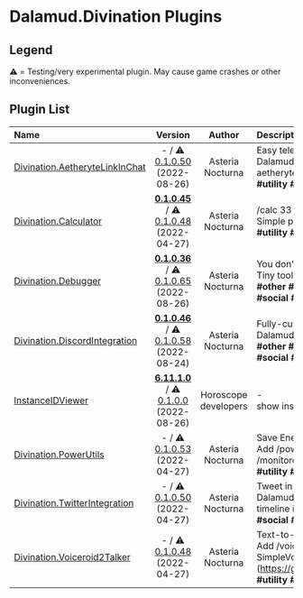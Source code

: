 # Dalamud.Divination Plugins

## Legend

⚠️ = Testing/very experimental plugin. May cause game crashes or other inconveniences.

## Plugin List

| Name | Version | Author | Description |
|:-----|:-------:|:------:|:------------|
| [Divination.AetheryteLinkInChat](https://github.com/horoscope-dev/Dalamud.Divination.AetheryteLinkInChat) | - / ⚠️ [0.1.0.50](https://horoscope-dev.github.io/Dalamud.DivinationPluginRepo/dist/testing/Divination.AetheryteLinkInChat/latest.zip) (2022-08-26) | Asteria Nocturna | Easy teleport for Mob Hunting<br>Dalamud Plugin to add a link to teleport to the nearest aetheryte. Teleporter plugin required!<br>**\#utility** **\#teleporter** |
| [Divination.Calculator](https://github.com/horoscope-dev/Dalamud.Divination.Calculator) | **[0.1.0.45](https://horoscope-dev.github.io/Dalamud.DivinationPluginRepo/dist/stable/Divination.Calculator/latest.zip)** / ⚠️ [0.1.0.48](https://horoscope-dev.github.io/Dalamud.DivinationPluginRepo/dist/testing/Divination.Calculator/latest.zip) (2022-04-27) | Asteria Nocturna | /calc 33 - 4<br>Simple plugin to just add /calc command.<br>**\#utility** **\#utility** |
| [Divination.Debugger](https://github.com/horoscope-dev/Dalamud.Divination.Debugger) | **[0.1.0.36](https://horoscope-dev.github.io/Dalamud.DivinationPluginRepo/dist/stable/Divination.Debugger/latest.zip)** / ⚠️ [0.1.0.65](https://horoscope-dev.github.io/Dalamud.DivinationPluginRepo/dist/testing/Divination.Debugger/latest.zip) (2022-08-26) | Asteria Nocturna | You don't need this unless you are developer.<br>Tiny tool to inspect game...<br>**\#other** **\#jobs** **\#ui** **\#minigames** **\#inventory** **\#sound** **\#social** **\#utility** **\#Development** **\#Debug** |
| [Divination.DiscordIntegration](https://github.com/horoscope-dev/Dalamud.Divination.DiscordIntegration) | **[0.1.0.46](https://horoscope-dev.github.io/Dalamud.DivinationPluginRepo/dist/stable/Divination.DiscordIntegration/latest.zip)** / ⚠️ [0.1.0.58](https://horoscope-dev.github.io/Dalamud.DivinationPluginRepo/dist/testing/Divination.DiscordIntegration/latest.zip) (2022-08-24) | Asteria Nocturna | Fully-customizable Rich Presence Plugin<br>Dalamud Plugin to support Rich Presence for FFXIV.<br>**\#other** **\#jobs** **\#ui** **\#minigames** **\#inventory** **\#sound** **\#social** **\#utility** **\#Discord** |
| [InstanceIDViewer](https://github.com/horoscope-dev/Dalamud.Divination.InstanceIDViewer) | **[6.11.1.0](https://horoscope-dev.github.io/Dalamud.DivinationPluginRepo/dist/stable/Divination.InstanceIDViewer/latest.zip)** / ⚠️ [0.1.0.0](https://horoscope-dev.github.io/Dalamud.DivinationPluginRepo/dist/testing/Divination.InstanceIDViewer/latest.zip) (2022-08-26) | Horoscope developers | -<br>show instance id in chat when instance changed<br> |
| [Divination.PowerUtils](https://github.com/horoscope-dev/Dalamud.Divination.PowerUtils) | - / ⚠️ [0.1.0.53](https://horoscope-dev.github.io/Dalamud.DivinationPluginRepo/dist/testing/Divination.PowerUtils/latest.zip) (2022-04-27) | Asteria Nocturna | Save Energy!<br>Add /power save, /power balance, /power perf, /monitoroff commands for power management<br>**\#utility** **\#Command** |
| [Divination.TwitterIntegration](https://github.com/horoscope-dev/Dalamud.Divination.TwitterIntegration) | - / ⚠️ [0.1.0.50](https://horoscope-dev.github.io/Dalamud.DivinationPluginRepo/dist/testing/Divination.TwitterIntegration/latest.zip) (2022-04-27) | Asteria Nocturna | Tweet in FFXIV chat.<br>Dalamud Plugin to add tweet function and Twitter timeline in FFXIV chat<br>**\#social** **\#Twitter** |
| [Divination.Voiceroid2Talker](https://github.com/horoscope-dev/Dalamud.Divination.Voiceroid2Talker) | - / ⚠️ [0.1.0.48](https://horoscope-dev.github.io/Dalamud.DivinationPluginRepo/dist/testing/Divination.Voiceroid2Talker/latest.zip) (2022-04-27) | Asteria Nocturna | Text-to-Speech for Voiceroid2<br>Add /voiceroid2 command into FFXIV. Require SimpleVoiceroid2Proxy (https://github.com/SlashNephy/SimpleVoiceroid2Proxy).<br>**\#utility** **\#Text-to-speech** **\#Voiceroid** |